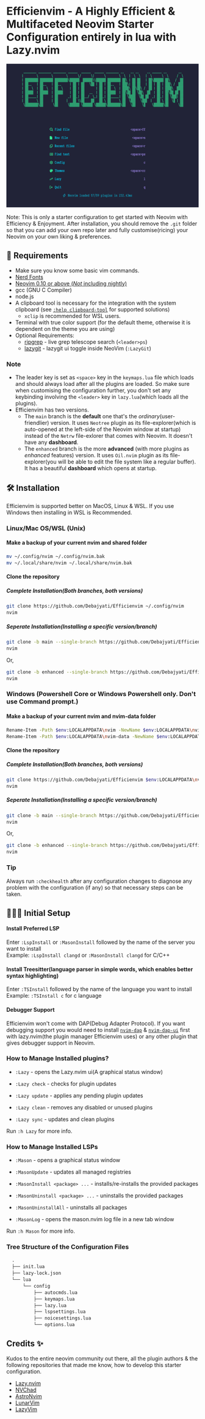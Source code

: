 # Efficienvim - A Highly Efficient & Multifaceted Neovim Starter Configuration entirely in lua with Lazy.nvim
![Efficienvim Dashboard](https://github.com/Debajyati/Efficienvim/blob/main/Dashboard.png)

Note: This is only a starter configuration to get started with Neovim with Efficiency & Enjoyment. 
After installation, you should remove the `.git` folder so that you can add your own repo later and fully customise(ricing) your Neovim on your own liking & preferences.

## 👀 Requirements

- Make sure you know some basic vim commands.
- [Nerd Fonts](https://www.nerdfonts.com/font-downloads)
- [Neovim 0.10 or above (_Not_ including nightly)](https://github.com/neovim/neovim/releases/tag/stable)
- gcc (GNU C Compiler)
- node.js
- A clipboard tool is necessary for the integration with the system clipboard (see [`:help clipboard-tool`](https://neovim.io/doc/user/provider.html#clipboard-tool) for supported solutions)
  - `xclip` is recommended for WSL users. 
- Terminal with true color support (for the default theme, otherwise it is dependent on the theme you are using)
- Optional Requirements:
  - [ripgrep](https://github.com/BurntSushi/ripgrep) - live grep telescope search (`<leader>ps`)
  - [lazygit](https://github.com/jesseduffield/lazygit) - lazygit ui toggle inside NeoVim (`:LazyGit`)
### Note
- The leader key is set as `<space>` key in the `keymaps.lua` file which loads and should always load after all the plugins are loaded. 
So make sure when customising the configuration further, you don't set any keybinding involving the `<leader>` key in `lazy.lua`(which loads all the plugins).
- Efficienvim has two versions. 
    - The `main` branch is the **default** one that's the *ordinary*(user-friendlier) version.
      It uses `Neotree` plugin as its file-explorer(which is auto-opened at the left-side of the Neovim window at startup) instead of the `Netrw` file-exlorer that comes with Neovim. 
      It doesn't have any **dashboard**.
    - The `enhanced` branch is the more **advanced** (with more plugins as *enhanced* features) version.
      It uses `Oil.nvim` plugin as its file-explorer(you will be able to edit the file system like a regular buffer).
      It has a beautiful **dashboard** which opens at startup. 

## 🛠️ Installation
Efficienvim is supported better on MacOS, Linux & WSL.
If you use Windows then installing in WSL is Recommended.

### Linux/Mac OS/WSL (Unix)

#### Make a backup of your current nvim and shared folder

```bash
mv ~/.config/nvim ~/.config/nvim.bak
mv ~/.local/share/nvim ~/.local/share/nvim.bak
```

#### Clone the repository
##### Complete Installation(Both branches, both versions)
```bash
git clone https://github.com/Debajyati/Efficienvim ~/.config/nvim
nvim
```

##### Seperate Installation(Installing a specific version/branch)
```bash
git clone -b main --single-branch https://github.com/Debajyati/Efficienvim ~/.config/nvim # Installing the only the ordinary version (branchname - 'main')
nvim
```
Or,
```bash
git clone -b enhanced --single-branch https://github.com/Debajyati/Efficienvim ~/.config/nvim # Installing the only the enhanced version (branchname - 'enhanced')
nvim
```

### Windows (Powershell Core or Windows Powershell only. Don't use Command prompt.)

#### Make a backup of your current nvim and nvim-data folder

```sh
Rename-Item -Path $env:LOCALAPPDATA\nvim -NewName $env:LOCALAPPDATA\nvim.bak
Rename-Item -Path $env:LOCALAPPDATA\nvim-data -NewName $env:LOCALAPPDATA\nvim-data.bak
```

#### Clone the repository
##### Complete Installation(Both branches, both versions)
```sh
git clone https://github.com/Debajyati/Efficienvim $env:LOCALAPPDATA\nvim
nvim
```
##### Seperate Installation(Installing a specific version/branch)
```sh
git clone -b main --single-branch https://github.com/Debajyati/Efficienvim $env:LOCALAPPDATA\nvim # Installing the only the ordinary version (branchname - 'main')
nvim
```
Or,
```sh
git clone -b enhanced --single-branch https://github.com/Debajyati/Efficienvim $env:LOCALAPPDATA\nvim # Installing the only the enhanced version (branchname - 'enhanced')
nvim
```

### Tip
Always run `:checkhealth` after any configuration changes to diagnose any problem with the configuration (if any) so that necessary steps can be taken. 

## 👨🏽‍💻 Initial Setup

#### Install Preferred LSP

Enter `:LspInstall` or `:MasonInstall` followed by the name of the server you want to install<br>
Example: `:LspInstall clangd` or `:MasonInstall clangd` for C/C++

#### Install Treesitter(language parser in simple words, which enables better syntax highlighting)

Enter `:TSInstall` followed by the name of the language you want to install<br>
Example: `:TSInstall c` for c language

#### Debugger Support

Efficienvim won't come with DAP(Debug Adapter Protocol). 
If you want debugging support you would need to install [`nvim-dap`](https://github.com/mfussenegger/nvim-dap) & [`nvim-dap-ui`](https://github.com/rcarriga/nvim-dap-ui) first with lazy.nvim(the plugin manager Efficienvim uses) or any other plugin that gives debugger support in Neovim.

### How to Manage Installed plugins?

- `:Lazy` - opens the Lazy.nvim ui(A graphical status window)

- `:Lazy check` - checks for plugin updates

- `:Lazy update` - applies any pending plugin updates

- `:Lazy clean` - removes any disabled or unused plugins

- `:Lazy sync` - updates and clean plugins

Run `:h Lazy` for more info.

### How to Manage Installed LSPs

- `:Mason` - opens a graphical status window

- `:MasonUpdate` - updates all managed registries

- `:MasonInstall <package> ...` - installs/re-installs the provided packages

- `:MasonUninstall <package> ...` - uninstalls the provided packages

- `:MasonUninstallAll` - uninstalls all packages

- `:MasonLog` - opens the mason.nvim log file in a new tab window

Run `:h Mason` for more info.

### Tree Structure of the Configuration Files
```md
  .
  ├── init.lua
  ├── lazy-lock.json
  └── lua
      └── config  
          ├── autocmds.lua        
          ├── keymaps.lua        
          ├── lazy.lua        
          ├── lspsettings.lua
          ├── noicesettings.lua
          └── options.lua
```

## Credits ✨

Kudos to the entire neovim community out there, all the plugin authors & the following repositories that made me know, how to develop this starter configuration.
- [Lazy.nvim](https://github.com/folke/lazy.nvim)
- [NVChad](https://github.com/NvChad/NvChad)
- [AstroNvim](https://github.com/AstroNvim/AstroNvim)
- [LunarVim](https://github.com/LunarVim/LunarVim)
- [LazyVim](https://github.com/LazyVim/LazyVim)
